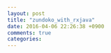 ```yaml
---
layout: post
title: "zundoko_with_rxjava"
date: 2016-04-06 22:26:38 +0900
comments: true
categories: 
---
```

